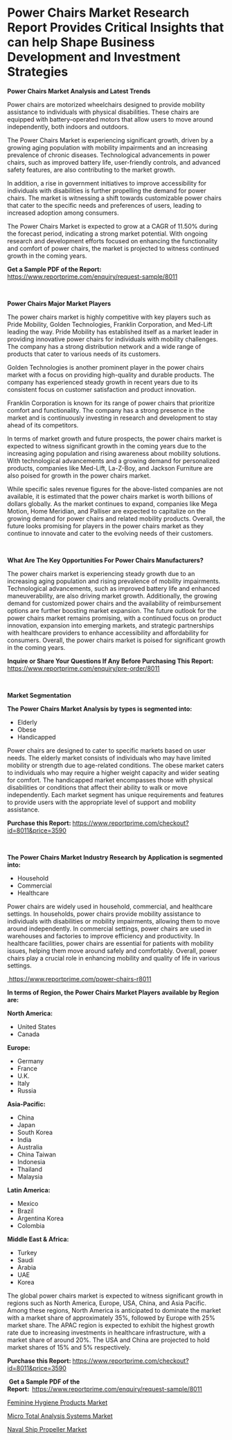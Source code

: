 <p><h1>Power Chairs Market Research Report Provides Critical Insights that can help Shape Business Development and Investment Strategies</h1></p><p><strong>Power Chairs Market Analysis and Latest Trends</strong></p>
<p><p>Power chairs are motorized wheelchairs designed to provide mobility assistance to individuals with physical disabilities. These chairs are equipped with battery-operated motors that allow users to move around independently, both indoors and outdoors.</p><p>The Power Chairs Market is experiencing significant growth, driven by a growing aging population with mobility impairments and an increasing prevalence of chronic diseases. Technological advancements in power chairs, such as improved battery life, user-friendly controls, and advanced safety features, are also contributing to the market growth.</p><p>In addition, a rise in government initiatives to improve accessibility for individuals with disabilities is further propelling the demand for power chairs. The market is witnessing a shift towards customizable power chairs that cater to the specific needs and preferences of users, leading to increased adoption among consumers.</p><p>The Power Chairs Market is expected to grow at a CAGR of 11.50% during the forecast period, indicating a strong market potential. With ongoing research and development efforts focused on enhancing the functionality and comfort of power chairs, the market is projected to witness continued growth in the coming years.</p></p>
<p><strong>Get a Sample PDF of the Report:&nbsp;</strong> <a href="https://www.reportprime.com/enquiry/request-sample/8011">https://www.reportprime.com/enquiry/request-sample/8011</a></p>
<p>&nbsp;</p>
<p><strong>Power Chairs Major Market Players</strong></p>
<p><p>The power chairs market is highly competitive with key players such as Pride Mobility, Golden Technologies, Franklin Corporation, and Med-Lift leading the way. Pride Mobility has established itself as a market leader in providing innovative power chairs for individuals with mobility challenges. The company has a strong distribution network and a wide range of products that cater to various needs of its customers.</p><p>Golden Technologies is another prominent player in the power chairs market with a focus on providing high-quality and durable products. The company has experienced steady growth in recent years due to its consistent focus on customer satisfaction and product innovation.</p><p>Franklin Corporation is known for its range of power chairs that prioritize comfort and functionality. The company has a strong presence in the market and is continuously investing in research and development to stay ahead of its competitors.</p><p>In terms of market growth and future prospects, the power chairs market is expected to witness significant growth in the coming years due to the increasing aging population and rising awareness about mobility solutions. With technological advancements and a growing demand for personalized products, companies like Med-Lift, La-Z-Boy, and Jackson Furniture are also poised for growth in the power chairs market.</p><p>While specific sales revenue figures for the above-listed companies are not available, it is estimated that the power chairs market is worth billions of dollars globally. As the market continues to expand, companies like Mega Motion, Home Meridian, and Palliser are expected to capitalize on the growing demand for power chairs and related mobility products. Overall, the future looks promising for players in the power chairs market as they continue to innovate and cater to the evolving needs of their customers.</p></p>
<p>&nbsp;</p>
<p><strong>What Are The Key Opportunities For Power Chairs Manufacturers?</strong></p>
<p><p>The power chairs market is experiencing steady growth due to an increasing aging population and rising prevalence of mobility impairments. Technological advancements, such as improved battery life and enhanced maneuverability, are also driving market growth. Additionally, the growing demand for customized power chairs and the availability of reimbursement options are further boosting market expansion. The future outlook for the power chairs market remains promising, with a continued focus on product innovation, expansion into emerging markets, and strategic partnerships with healthcare providers to enhance accessibility and affordability for consumers. Overall, the power chairs market is poised for significant growth in the coming years.</p></p>
<p><strong>Inquire or Share Your Questions If Any Before Purchasing This Report:</strong> <a href="https://www.reportprime.com/enquiry/pre-order/8011">https://www.reportprime.com/enquiry/pre-order/8011</a></p>
<p>&nbsp;</p>
<p><strong>Market Segmentation</strong></p>
<p><strong>The Power Chairs Market Analysis by types is segmented into:</strong></p>
<p><ul><li>Elderly</li><li>Obese</li><li>Handicapped</li></ul></p>
<p><p>Power chairs are designed to cater to specific markets based on user needs. The elderly market consists of individuals who may have limited mobility or strength due to age-related conditions. The obese market caters to individuals who may require a higher weight capacity and wider seating for comfort. The handicapped market encompasses those with physical disabilities or conditions that affect their ability to walk or move independently. Each market segment has unique requirements and features to provide users with the appropriate level of support and mobility assistance.</p></p>
<p><strong>Purchase this Report:&nbsp;</strong><a href="https://www.reportprime.com/checkout?id=8011&price=3590">https://www.reportprime.com/checkout?id=8011&price=3590</a></p>
<p>&nbsp;</p>
<p><strong>The Power Chairs Market Industry Research by Application is segmented into:</strong></p>
<p><ul><li>Household</li><li>Commercial</li><li>Healthcare</li></ul></p>
<p><p>Power chairs are widely used in household, commercial, and healthcare settings. In households, power chairs provide mobility assistance to individuals with disabilities or mobility impairments, allowing them to move around independently. In commercial settings, power chairs are used in warehouses and factories to improve efficiency and productivity. In healthcare facilities, power chairs are essential for patients with mobility issues, helping them move around safely and comfortably. Overall, power chairs play a crucial role in enhancing mobility and quality of life in various settings.</p></p>
<p><a href="https://www.reportprime.com/power-chairs-r8011">&nbsp;https://www.reportprime.com/power-chairs-r8011</a></p>
<p><strong>In terms of Region, the Power Chairs Market Players available by Region are:</strong></p>
<p>
    <p> <strong> North America: </strong>
        <ul>
            <li>United States</li>
            <li>Canada</li>
        </ul>
        </p> 
    <p> <strong> Europe: </strong>
        <ul>
            <li>Germany</li>
            <li>France</li>
            <li>U.K.</li>
            <li>Italy</li>
            <li>Russia</li>
        </ul>
        </p> 
    <p> <strong> Asia-Pacific: </strong>
        <ul>
            <li>China</li>
            <li>Japan</li>
            <li>South Korea</li>
            <li>India</li>
            <li>Australia</li>
            <li>China Taiwan</li>
            <li>Indonesia</li>
            <li>Thailand</li>
            <li>Malaysia</li>
        </ul>
        </p> 
    <p> <strong> Latin America: </strong>
        <ul>
            <li>Mexico</li>
            <li>Brazil</li>
            <li>Argentina Korea</li>
            <li>Colombia</li>
        </ul>
        </p> 
    <p> <strong> Middle East & Africa: </strong>
        <ul>
            <li>Turkey</li>
            <li>Saudi</li>
            <li>Arabia</li>
            <li>UAE</li>
            <li>Korea</li>
        </ul>
    </p>
    </p>
<p><p>The global power chairs market is expected to witness significant growth in regions such as North America, Europe, USA, China, and Asia Pacific. Among these regions, North America is anticipated to dominate the market with a market share of approximately 35%, followed by Europe with 25% market share. The APAC region is expected to exhibit the highest growth rate due to increasing investments in healthcare infrastructure, with a market share of around 20%. The USA and China are projected to hold market shares of 15% and 5% respectively.</p></p>
<p><strong>Purchase this Report: </strong><a href="https://www.reportprime.com/checkout?id=8011&price=3590">https://www.reportprime.com/checkout?id=8011&price=3590</a></p>
<p>&nbsp;<strong>Get a Sample PDF of the Report:&nbsp;&nbsp;</strong><a href="https://www.reportprime.com/enquiry/request-sample/8011">https://www.reportprime.com/enquiry/request-sample/8011</a></p>
<p><strong></strong></p>
<p><p><a href="https://issuu.com/reportprime-2/docs/feminine-hygiene-products-market-size-2030.pptx">Feminine Hygiene Products Market</a></p><p><a href="https://www.linkedin.com/pulse/micro-total-analysis-systems-market-furnishes-information-share-n3rfe">Micro Total Analysis Systems Market</a></p><p><a href="https://www.linkedin.com/pulse/naval-ship-propellernbspmarket-focuses-market-share-size-projected-jv85c">Naval Ship Propeller Market</a></p></p>
